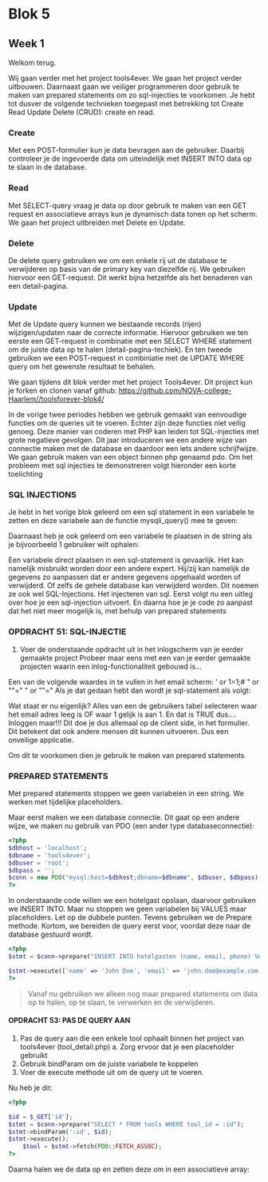 # Blok 5

## Week 1

Welkom terug.

Wij gaan verder met het project tools4ever. We gaan het project verder uitbouwen. Daarnaast gaan we veiliger programmeren door gebruik te maken van prepared statements om zo sql-injecties te voorkomen.
Je hebt tot dusver de volgende technieken toegepast met betrekking tot Create Read Update Delete (CRUD): create en read.
### Create
Met een POST-formulier kun je data bevragen aan de gebruiker. Daarbij controleer je de ingevoerde data om uiteindelijk met INSERT INTO data op te slaan in de database.
### Read
Met SELECT-query vraag je data op door gebruik te maken van een GET request en associatieve arrays kun je dynamisch data tonen op het scherm.
We gaan het project uitbreiden met Delete en Update.
### Delete
De delete query gebruiken we om een enkele rij uit de database te verwijderen op basis van de primary key van diezelfde rij. We gebruiken hiervoor een GET-request. Dit werkt bijna hetzelfde als het benaderen van een detail-pagina.
### Update
Met de Update query kunnen we bestaande records (rijen) wijzigen/updaten naar de correcte informatie. Hiervoor gebruiken we ten eerste een GET-request in combinatie met een SELECT WHERE statement om de juiste data op te halen (detail-pagina-techiek). En ten tweede gebruiken we een POST-request in combiniatie met de UPDATE WHERE query om het gewenste resultaat te behalen. 

We gaan tijdens dit blok verder met het project Tools4ever. Dit project kun je forken en clonen vanaf github: https://github.com/NOVA-college-Haarlem//toolsforever-blok4/

In de vorige twee periodes hebben we gebruik gemaakt van eenvoudige functies om de queries uit te voeren. Echter zijn deze functies niet veilig genoeg. Deze manier van coderen met PHP kan leiden tot SQL-injecties met grote negatieve gevolgen. Dit jaar introduceren we een andere wijze van connectie maken met de database en daardoor een iets andere schrijfwijze. We gaan gebruik maken van een object binnen php genaamd pdo.
Om het probleem met sql injecties te demonstreren volgt hieronder een korte toelichting
### SQL INJECTIONS
Je hebt in het vorige blok geleerd om een sql statement in een variabele te zetten en deze variabele aan de functie mysqli_query() mee te geven:
 
Daarnaast heb je ook geleerd om een variabele te plaatsen in de string als je bijvoorbeeld 1 gebruiker wilt ophalen:
 
Een variabele direct plaatsen in een sql-statement is gevaarlijk. Het kan namelijk misbruikt worden door een andere expert. Hij/zij kan namelijk de gegevens zo aanpassen dat er andere gegevens opgehaald worden of verwijderd. Of zelfs de gehele database kan verwijderd worden. Dit noemen ze ook wel SQL-Injections. Het injecteren van sql. Eerst volgt nu een uitleg over hoe je een sql-injection uitvoert. En daarna hoe je je code zo aanpast dat het niet meer mogelijk is, met behulp van prepared statements
### OPDRACHT 51: SQL-INJECTIE
1.	Voer de onderstaande opdracht uit in het inlogscherm van je eerder gemaakte project
Probeer maar eens met een van je eerder gemaakte projecten waarin een inlog-functionaliteit gebouwd is…
 
Een van de volgende waardes in te vullen in het email scherm:
' or 1=1;#	" or ""="	" or ""="
Als je dat gedaan hebt dan wordt je sql-statement als volgt:
 
Wat staat er nu eigenlijk? Alles van een de gebruikers tabel selecteren waar het email adres leeg is OF waar 1 gelijk is aan 1. En dat is TRUE dus…. Inloggen maar!!! 
Dit doe je dus allemaal op de client side, in het formulier. Dit betekent dat ook andere mensen dit kunnen uitvoeren. Dus een onveilige applicatie.

Om dit te voorkomen dien je gebruik te maken van prepared statements

### PREPARED STATEMENTS 

Met prepared statements stoppen we geen variabelen in een string. We werken met tijdelijke placeholders.

Maar eerst maken we een database connectie. Dit gaat op een andere wijze, we maken nu gebruik van PDO (een ander type databaseconnectie):

```php
<?php
$dbhost = 'localhost';
$dbname = 'tools4ever';
$dbuser = 'root';
$dbpass = '';
$conn = new PDO("mysql:host=$dbhost;dbname=$dbname", $dbuser, $dbpass);
?>
```
In onderstaande code willen we een hotelgast opslaan, daarvoor gebruiken we INSERT INTO. Maar nu stoppen we geen variabelen bij VALUES maar placeholders. Let op de dubbele punten. Tevens gebruiken we de Prepare methode. Kortom, we bereiden de query eerst voor, voordat deze naar de database gestuurd wordt.

```php
<?php
$stmt = $conn->prepare("INSERT INTO hotelgasten (name, email, phone) VALUES (:name, :email, :phone)");

$stmt->execute(['name' => 'John Doe', 'email' => 'john.doe@example.com', 'phone' => '1234567890']);
?>
```

> Vanaf nu gebruiken we alleen nog maar prepared statements om data op te halen, op te slaan, te verwerken en de verwijderen.

#### OPDRACHT 53: PAS DE QUERY AAN
1.	Pas de query aan die een enkele tool ophaalt binnen het project van tools4ever (tool_detail.php)
a.	Zorg ervoor dat je een placeholder gebruikt
2.	Gebruik bindParam om de juiste variabele te koppelen
3.	Voer de execute methode uit om de query uit te voeren.

Nu heb je dit:

```php
<?php

$id = $_GET['id'];
$stmt = $conn->prepare("SELECT * FROM tools WHERE tool_id = :id");
$stmt->bindParam(':id', $id);
$stmt->execute();
    $tool = $stmt->fetch(PDO::FETCH_ASSOC);
?>
```
Daarna halen we de data op en zetten deze om in een associatieve array:

```php
